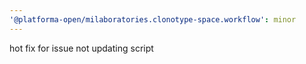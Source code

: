 ```yaml
---
'@platforma-open/milaboratories.clonotype-space.workflow': minor
---
```


hot fix for issue not updating script
